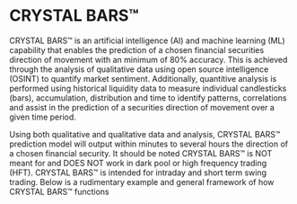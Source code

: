 # CRYSTAL BARS™

CRYSTAL BARS™ is an artificial intelligence (AI) and machine learning (ML) capability that enables the prediction of a chosen financial securities direction of movement with an minimum of 80% accuracy. This is achieved through the analysis of qualitative data using open source intelligence (OSINT) to quantify market sentiment. Additionally, quantitive analysis is performed using historical liquidity data to measure individual candlesticks (bars), accumulation, distribution and time to identify patterns, correlations and assist in the prediction of a securities direction of movement over a given time period. 

Using both qualitative and qualitative data and analysis, CRYSTAL BARS™ prediction model will output within minutes to several hours the direction of a chosen financial security. It should be noted CRYSTAL BARS™ is NOT meant for and DOES NOT work in dark pool or high frequency trading (HFT). CRYSTAL BARS™ is intended for intraday and short term swing trading. Below is a rudimentary example and general framework  of how CRYSTAL BARS™ functions
